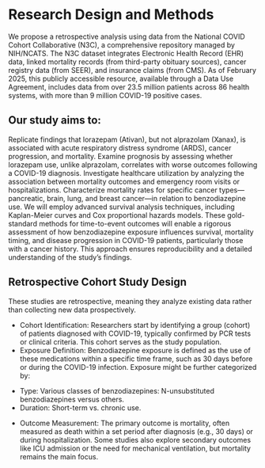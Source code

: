 # Research Design and Methods

We propose a retrospective analysis using data from the National COVID Cohort Collaborative (N3C), a comprehensive repository managed by NIH/NCATS. The N3C dataset integrates Electronic Health Record (EHR) data, linked mortality records (from third-party obituary sources), cancer registry data (from SEER), and insurance claims (from CMS). As of February 2025, this publicly accessible resource, available through a Data Use Agreement, includes data from over 23.5 million patients across 86 health systems, with more than 9 million COVID-19 positive cases.

## Our study aims to:

Replicate findings that lorazepam (Ativan), but not alprazolam (Xanax), is associated with acute respiratory distress syndrome (ARDS), cancer progression, and mortality.
Examine prognosis by assessing whether lorazepam use, unlike alprazolam, correlates with worse outcomes following a COVID-19 diagnosis.
Investigate healthcare utilization by analyzing the association between mortality outcomes and emergency room visits or hospitalizations.
Characterize mortality rates for specific cancer types—pancreatic, brain, lung, and breast cancer—in relation to benzodiazepine use.
We will employ advanced survival analysis techniques, including Kaplan-Meier curves and Cox proportional hazards models. These gold-standard methods for time-to-event outcomes will enable a rigorous assessment of how benzodiazepine exposure influences survival, mortality timing, and disease progression in COVID-19 patients, particularly those with a cancer history. This approach ensures reproducibility and a detailed understanding of the study’s findings.

## Retrospective Cohort Study Design

These studies are retrospective, meaning they analyze existing data rather than collecting new data prospectively.
*	Cohort Identification: Researchers start by identifying a group (cohort) of patients diagnosed with COVID-19, typically confirmed by PCR tests or clinical criteria. This cohort serves as the study population.
*	Exposure Definition: Benzodiazepine exposure is defined as the use of these medications within a specific time frame, such as 30 days before or during the COVID-19 infection. Exposure might be further categorized by: 
  +	Type: Various classes of benzodiazepines: N-unsubstituted benzodiazepines versus others.
  +	Duration: Short-term vs. chronic use.
*	Outcome Measurement: The primary outcome is mortality, often measured as death within a set period after diagnosis (e.g., 30 days) or during hospitalization. Some studies also explore secondary outcomes like ICU admission or the need for mechanical ventilation, but mortality remains the main focus.

